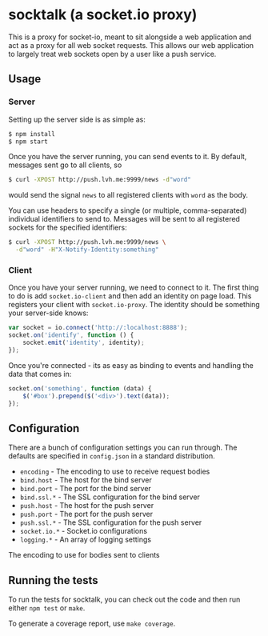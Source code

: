 # socktalk (a socket.io proxy)

This is a proxy for socket-io, meant to sit alongside a web application
and act as a proxy for all web socket requests.  This allows our web
application to largely treat web sockets open by a user like a push service.

## Usage

### Server

Setting up the server side is as simple as:

``` bash
$ npm install
$ npm start
```

Once you have the server running, you can send events to it.  By default,
messages sent go to all clients, so

``` bash
$ curl -XPOST http://push.lvh.me:9999/news -d"word"
```

would send the signal `news` to all registered clients with `word` as the body.

You can use headers to specify a single (or multiple, comma-separated)
individual identifiers to send to.  Messages will be sent to all registered
sockets for the specified identifiers:

``` bash
$ curl -XPOST http://push.lvh.me:9999/news \
  -d"word" -H"X-Notify-Identity:something"
```

### Client

Once you have your server running, we need to connect to it.  The first thing
to do is add `socket.io-client` and then add an identity on page load.  This
registers your client with `socket.io-proxy`.  The identity should be something
your server-side knows:

``` javascript
var socket = io.connect('http://:localhost:8888');
socket.on('identify', function () {
	socket.emit('identity', identity);
});
```

Once you're connected - its as easy as binding to events and handling the data
that comes in:

``` javascript
socket.on('something', function (data) {
	$('#box').prepend($('<div>').text(data));
});
```

## Configuration

There are a bunch of configuration settings you can run through.  The defaults
are specified in `config.json` in a standard distribution.

* `encoding` - The encoding to use to receive request bodies
* `bind.host` - The host for the bind server
* `bind.port` - The port for the bind server
* `bind.ssl.*` - The SSL configuration for the bind server
* `push.host` - The host for the push server
* `push.port` - The port for the push server
* `push.ssl.*` - The SSL configuration for the push server
* `socket.io.*` - Socket.io configurations
* `logging.*` - An array of logging settings

The encoding to use for bodies sent to clients

## Running the tests

To run the tests for socktalk, you can check out the code and then run either
`npm test` or `make`.

To generate a coverage report, use `make coverage`.
